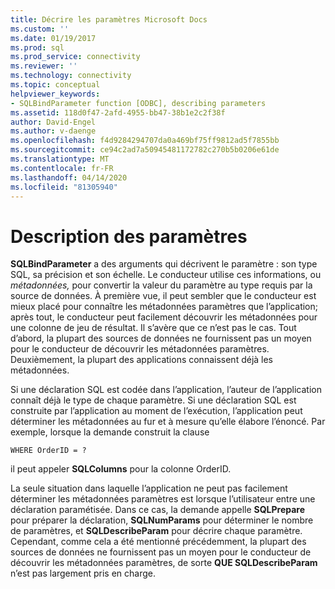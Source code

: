 ```yaml
---
title: Décrire les paramètres Microsoft Docs
ms.custom: ''
ms.date: 01/19/2017
ms.prod: sql
ms.prod_service: connectivity
ms.reviewer: ''
ms.technology: connectivity
ms.topic: conceptual
helpviewer_keywords:
- SQLBindParameter function [ODBC], describing parameters
ms.assetid: 118d0f47-2afd-4955-bb47-38b1e2c2f38f
author: David-Engel
ms.author: v-daenge
ms.openlocfilehash: f4d9284294707da0a469bf75ff9812ad5f7855bb
ms.sourcegitcommit: ce94c2ad7a50945481172782c270b5b0206e61de
ms.translationtype: MT
ms.contentlocale: fr-FR
ms.lasthandoff: 04/14/2020
ms.locfileid: "81305940"
---
```

# <a name="describing-parameters"></a>Description des paramètres
**SQLBindParameter** a des arguments qui décrivent le paramètre : son type SQL, sa précision et son échelle. Le conducteur utilise ces informations, ou *métadonnées,* pour convertir la valeur du paramètre au type requis par la source de données. À première vue, il peut sembler que le conducteur est mieux placé pour connaître les métadonnées paramètres que l’application; après tout, le conducteur peut facilement découvrir les métadonnées pour une colonne de jeu de résultat. Il s’avère que ce n’est pas le cas. Tout d’abord, la plupart des sources de données ne fournissent pas un moyen pour le conducteur de découvrir les métadonnées paramètres. Deuxièmement, la plupart des applications connaissent déjà les métadonnées.  
  
 Si une déclaration SQL est codée dans l’application, l’auteur de l’application connaît déjà le type de chaque paramètre. Si une déclaration SQL est construite par l’application au moment de l’exécution, l’application peut déterminer les métadonnées au fur et à mesure qu’elle élabore l’énoncé. Par exemple, lorsque la demande construit la clause  
  
```  
WHERE OrderID = ?  
```  
  
 il peut appeler **SQLColumns** pour la colonne OrderID.  
  
 La seule situation dans laquelle l’application ne peut pas facilement déterminer les métadonnées paramètres est lorsque l’utilisateur entre une déclaration paramétisée. Dans ce cas, la demande appelle **SQLPrepare** pour préparer la déclaration, **SQLNumParams** pour déterminer le nombre de paramètres, et **SQLDescribeParam** pour décrire chaque paramètre. Cependant, comme cela a été mentionné précédemment, la plupart des sources de données ne fournissent pas un moyen pour le conducteur de découvrir les métadonnées paramètres, de sorte **QUE SQLDescribeParam** n’est pas largement pris en charge.
